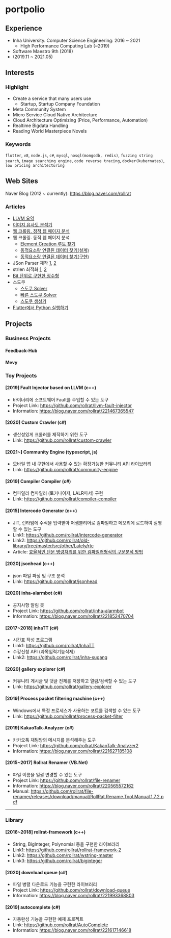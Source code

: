 # portpolio

## Experience

 - Inha University. Computer Science Engineering: 2016 ~ 2021
   - High Performance Computing Lab (~2019)
 - Software Maestro 9th (2018)
 - (2019.11 ~ 2021.05)

## Interests

### Highlight

 - Create a service that many users use
   - Startup, Startup Company Foundation
 - Meta Community System
 - Micro Service Cloud Native Architecture
 - Cloud Architecture Optimizing (Price, Performance, Automation)
 - Realtime Bigdata Handling
 - Reading World Masterpiece Novels

### Keywords

`flutter`, `v8`, `node.js`, `c#`, `mysql`, `nosql(mongodb, redis)`, `fuzzing string search`, `image searching engine`, `code reverse tracing`,
`docker(kubernates)`, `low pricing architecturing`

## Web Sites

Naver Blog (2012 ~ currently): https://blog.naver.com/rollrat

### Articles

 - [LLVM 요약](https://blog.naver.com/rollrat/221198005924)
 - [이미지 유사도 분석기](https://blog.naver.com/rollrat/221942105385)
 - [웹 크롤링. 정적 웹 페이지 분석](https://blog.naver.com/rollrat/221717318880)
 - 웹 크롤링. 동적 웹 페이지 분석 
    - [Element Creation 루트 찾기](https://blog.naver.com/rollrat/221905945071)
    - [동적요소랑 연결된 데이터 찾기(설계)](https://blog.naver.com/rollrat/221906735915)
    - [동적요소랑 연결된 데이터 찾기(구현)](https://blog.naver.com/rollrat/221908229380)
 - JSon Parser 제작 [1](https://blog.naver.com/rollrat/221713831868), [2](https://blog.naver.com/rollrat/221714507357)
 - strlen 최적화 [1](https://blog.naver.com/rollrat/220547839447), [2](https://blog.naver.com/rollrat/221485261011)
 - [Bit 단위로 구현한 정수형](https://blog.naver.com/rollrat/220665429006)
 - 스도쿠
    - [스도쿠 Solver](https://blog.naver.com/rollrat/220466846958)
    - [빠른 스도쿠 Solver](https://blog.naver.com/rollrat/220467970924)
    - [스도쿠 생성기](https://blog.naver.com/rollrat/220468749712)
 - [Flutter에서 Python 실행하기](https://github.com/rollrat/run-python-on-flutter)

## Projects

### Business Projects

#### Feedback-Hub

#### Mevy

### Toy Projects

#### [2019] Fault Injector based on LLVM (c++)

 - 바이너리에 소프트웨어 Fault를 주입할 수 있는 도구
 - Project Link: https://github.com/rollrat/llvm-fault-injector
 - Information: https://blog.naver.com/rollrat/221467365547
 
#### [2020] Custom Crawler (c#)

 - 생산성있게 크롤러를 제작하기 위한 도구
 - Link: https://github.com/rollrat/custom-crawler

#### [2021~] Community Engine (typescript, js)

 - 모바일 앱 내 구현에서 사용할 수 있는 확장가능한 커뮤니티 API 라이브러리
 - Link: https://github.com/rollrat/community-engine

#### [2019] Compiler Compiler (c#)

 - 컴파일러 컴파일러 (토커나이저, LALR파서) 구현
 - Link: https://github.com/rollrat/compiler-compiler

#### [2015] Intercode Generator (c++)

 - JIT, 런타임에 수식을 입력받아 어셈블리어로 컴파일하고 메모리에 로드하여 실행할 수 있는 도구
 - Link1: https://github.com/rollrat/intercode-generator
 - Link2: https://github.com/rollrat/old-library/tree/master/src/other/Lately/rtc
 - Article: [효율적인 단문 명령처리를 위한 컴파일러형식의 구문분석 방법](https://blog.naver.com/rollrat/221722890631)

#### [2020] jsonhead (c++)

 - json 파일 파싱 및 구조 분석
 - Link: https://github.com/rollrat/jsonhead

#### [2020] inha-alarmbot (c#)

 - 공지사항 알림 봇
 - Project Link: https://github.com/rollrat/inha-alarmbot
 - Information: https://blog.naver.com/rollrat/221852470704

#### [2017~2018] inhaTT (c#)

 - 시간표 작성 프로그램
 - Link1: https://github.com/rollrat/InhaTT
 - 수강신청 API (과목입력기능삭제)
 - Link2: https://github.com/rollrat/inha-sugang

#### [2020] gallery explorer (c#)

 - 커뮤니티 게시글 및 댓글 전체를 저장하고 열람/검색할 수 있는 도구
 - Link: https://github.com/rollrat/gallery-explorer

#### [2019] Process packet filtering machine (c++)

 - Windows에서 특정 프로세스가 사용하는 포트를 검색할 수 있는 도구
 - Link: https://github.com/rollrat/process-packet-filter

#### [2019] KakaoTalk-Analyzer (c#)

 - 카카오톡 채팅방의 메시지를 분석해주는 도구
 - Project Link: https://github.com/rollrat/KakaoTalk-Analyzer2
 - Information: https://blog.naver.com/rollrat/221627185108

#### [2015~2017] Rollrat Renamer (VB.Net)
 
 - 파일 이름을 일괄 변경할 수 있는 도구
 - Project Link: https://github.com/rollrat/file-renamer
 - Information: https://blog.naver.com/rollrat/220565572162
 - Manual: https://github.com/rollrat/file-renamer/releases/download/manual/RollRat.Rename.Tool.Manual.1.7.2.pdf

---

### Library

#### [2016~2018] rollrat-framework (c++)
 
 - String, BigInteger, Polynomial 등을 구현한 라이브러리
 - Link1: https://github.com/rollrat/rollrat-framework-2
 - Link2: https://github.com/rollrat/wstring-master
 - Link3: https://github.com/rollrat/biginteger

#### [2020] download queue (c#)
 
 - 파일 병렬 다운로드 기능을 구현한 라이브러리
 - Project Link: https://github.com/rollrat/download-queue
 - Information: https://blog.naver.com/rollrat/221993368803

#### [2019] autocomplete (c#)

 - 자동완성 기능을 구현한 예제 프로젝트
 - Link: https://github.com/rollrat/AutoComplete
 - Information: https://blog.naver.com/rollrat/221617146618
